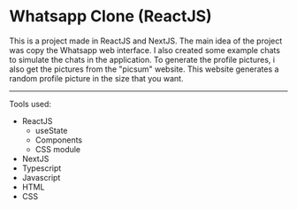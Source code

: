 # Whatsapp Clone (ReactJS)
 
 This is a project made in ReactJS and NextJS. The main idea of the project was copy the Whatsapp web interface. I also created some example chats to simulate the chats in the application. To generate the profile pictures, i also get the pictures from the "picsum" website. This website generates a random profile picture in the size that you want.

 ---
 Tools used:
  - ReactJS
    - useState
    - Components
    - CSS module
  - NextJS
  - Typescript
  - Javascript
  - HTML
  - CSS
